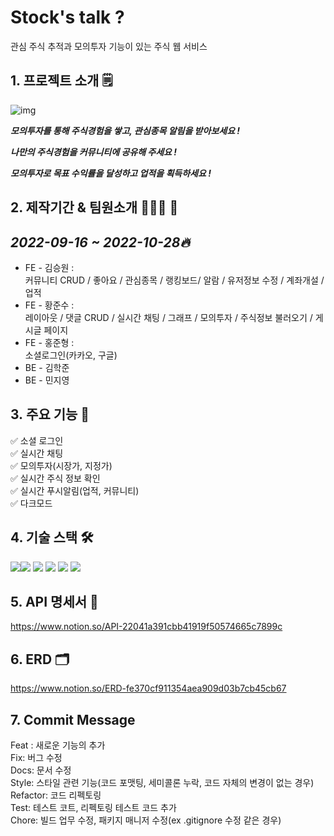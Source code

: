 # Stock's talk ?

관심 주식 추적과 모의투자 기능이 있는 주식 웹 서비스

## 1. 프로젝트 소개 🗒

![img](https://img1.daumcdn.net/thumb/R1280x0/?scode=mtistory2&fname=https%3A%2F%2Fblog.kakaocdn.net%2Fdn%2FbyRaIO%2FbtrPzjvBbqE%2FfkPkOIuPQIaRQlhVUonjek%2Fimg.jpg)

**_모의투자를 통해 주식경험을 쌓고, 관심종목 알림을 받아보세요 !_**

**_나만의 주식경험을 커뮤니티에 공유해 주세요 !_**

**_모의투자로 목표 수익률을 달성하고 업적을 획득하세요 !_**

## 2. 제작기간 & 팀원소개 🏃‍🏃‍♀️ 💨

## **_2022-09-16 ~ 2022-10-28🔥_**

-   FE - 김승원 :  
    커뮤니티 CRUD / 좋아요 / 관심종목 / 랭킹보드/ 알람 / 유저정보 수정 / 계좌개설 / 업적
-   FE - 황준수 :  
    레이아웃 / 댓글 CRUD / 실시간 채팅 / 그래프 / 모의투자 / 주식정보 불러오기 / 게시글 페이지
-   FE - 홍준형 :  
    소셜로그인(카카오, 구글)
-   BE - 김학준
-   BE - 민지영

## 3. 주요 기능 📌

✅ 소셜 로그인  
✅ 실시간 채팅  
✅ 모의투자(시장가, 지정가)  
✅ 실시간 주식 정보 확인  
✅ 실시간 푸시알림(업적, 커뮤니티)  
✅ 다크모드

## 4. 기술 스택 🛠

<img src="https://img.shields.io/badge/javascript-F7DF1E?style=for-the-badge&logo=JavaScript&logoColor=white"><img src="https://img.shields.io/badge/react-61DAFB?style=for-the-badge&logo=React&logoColor=white">
<img src="https://img.shields.io/badge/styled-components-DB7093?style=for-the-badge&logo=styled-components&logoColor=white">
<img src="https://img.shields.io/badge/recoil-764ABC?style=for-the-badge&logo=recoil&logoColor=white">
<img src="https://img.shields.io/badge/Axios-5A29E4?style=for-the-badge&logo=Axios&logoColor=white">
<img src="https://img.shields.io/badge/ReactQuery-FF4154?style=for-the-badge&logo=react-query&logoColor=white">

## 5. API 명세서 📃

https://www.notion.so/API-22041a391cbb41919f50574665c7899c

## 6. ERD 🗂

https://www.notion.so/ERD-fe370cf911354aea909d03b7cb45cb67

## 7. Commit Message

Feat : 새로운 기능의 추가  
Fix: 버그 수정  
Docs: 문서 수정  
Style: 스타일 관련 기능(코드 포맷팅, 세미콜론 누락, 코드 자체의 변경이 없는 경우)  
Refactor: 코드 리펙토링  
Test: 테스트 코트, 리펙토링 테스트 코드 추가  
Chore: 빌드 업무 수정, 패키지 매니저 수정(ex .gitignore 수정 같은 경우)
